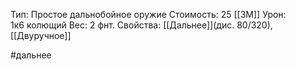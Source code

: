 Тип: Простое дальнобойное оружие
Стоимость: 25 [[ЗМ]]
Урон: 1к6 колющий
Вес: 2 фнт.
Свойства: [[Дальнее]](дис. 80/320), [[Двуручное]]

#дальнее
